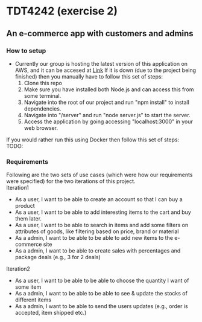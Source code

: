 # TDT4242 (exercise 2)

## An e-commerce app with customers and admins

### How to setup
* Currently our group is hosting the latest version of this application on AWS, and it can be accesed at [Link](http://tdttest-dev.eu-west-1.elasticbeanstalk.com/)
If it is down (due to the project being finished) then you manually have to follow this set of steps:
	1. Clone this repo
	2. Make sure you have installed both Node.js and can access this from some terminal.
	3. Navigate into the root of our project and run "npm install" to install dependencies.
	4. Navigate into "/server" and run "node server.js" to start the server.
	5. Access the application by going accessing "localhost:3000" in your web browser.

If you would rather run this using Docker then follow this set of steps:
 TODO:

### Requirements
Following are the two sets of use cases (which were how our requirements were specified) for the two iterations of this project.  
Iteration1  
* As a user, I want to be able to create an account so that I can buy a product
* As a user, I want to be able to add interesting items to the cart and buy them later.
* As a user, I want to be able to search in items and add some filters on attributes of goods, like
filtering based on price, brand or material
* As a admin, I want to be able to be able to add new items to the e-commerce site
* As a admin, I want to be able to create sales with percentages and package deals (e.g., 3 for 2
deals)
Iteration2  
* As a user, I want to be able to be able to choose the quantity I want of some item
* As a admin, I want to be able to be able to see & update the stocks of different items
* As a admin, I want to be able to send the users updates (e.g., order is accepted, item shipped
etc.)